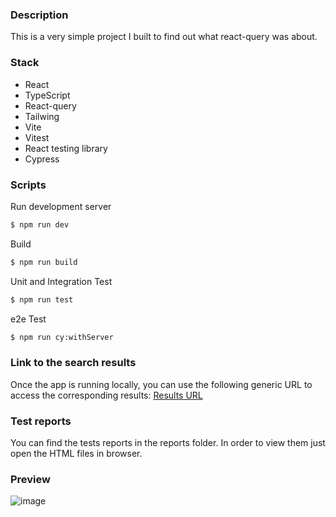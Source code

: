 ### Description
This is a very simple project I built to find out what react-query was about.

### Stack
- React
- TypeScript
- React-query
- Tailwing
- Vite
- Vitest
- React testing library 
- Cypress

### Scripts
Run development server

```bash
$ npm run dev
```

Build

```bash
$ npm run build
```

Unit and Integration Test

```bash
$ npm run test
```

e2e Test

```bash
$ npm run cy:withServer
```
### Link to the search results
Once the app is running locally, you can use the following generic URL to access the corresponding results:
[Results URL](https://julian69.github.io/ts-react-query-filters/?name=gra&email=Sincere%40april.biz&company=Romaguera-Crona&zipcode=)

### Test reports
You can find the tests reports in the reports folder. 
In order to view them just open the HTML files in browser.

### Preview
![image](https://github.com/julian69/ts-react-query-filters/assets/6019858/8a702b4b-51be-47db-90cd-0599ef8d625b)



